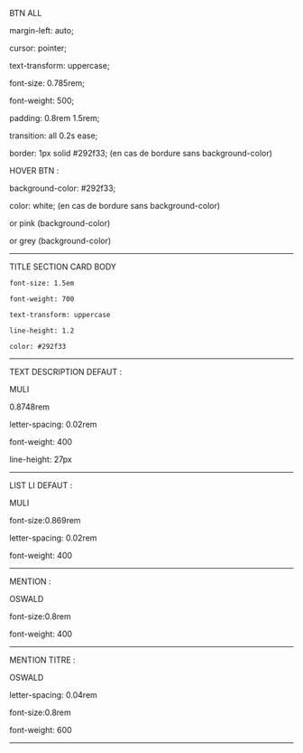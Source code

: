 BTN ALL 


  margin-left: auto;

  cursor: pointer;

  text-transform: uppercase;

  font-size: 0.785rem;

  font-weight: 500;

  padding: 0.8rem 1.5rem;

  transition: all 0.2s ease;

  border: 1px solid #292f33;   (en cas de bordure sans background-color)


 HOVER BTN :


  background-color: #292f33;

  color: white;   (en cas de bordure sans background-color)

  or pink (background-color)

  or grey (background-color)



----------------------------------------------



TITLE SECTION CARD BODY 


    font-size: 1.5em

    font-weight: 700

    text-transform: uppercase

    line-height: 1.2

    color: #292f33



----------------------------------------------




TEXT DESCRIPTION DEFAUT :


MULI

0.8748rem

letter-spacing: 0.02rem

font-weight: 400

line-height: 27px



----------------------------------------------



LIST LI DEFAUT :


MULI

font-size:0.869rem

letter-spacing: 0.02rem

font-weight: 400



----------------------------------------------



MENTION :


OSWALD

font-size:0.8rem

font-weight: 400



----------------------------------------------



MENTION TITRE :


OSWALD

letter-spacing: 0.04rem

font-size:0.8rem

font-weight: 600



----------------------------------------------